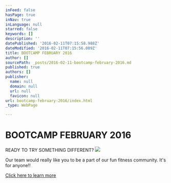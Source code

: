```yaml
---
inFeed: false
hasPage: true
inNav: true
inLanguage: null
starred: false
keywords: []
description: ''
datePublished: '2016-02-11T07:15:58.988Z'
dateModified: '2016-02-11T07:15:56.089Z'
title: BOOTCAMP FEBRUARY 2016
author: []
sourcePath: _posts/2016-02-11-bootcamp-february-2016.md
published: true
authors: []
publisher:
  name: null
  domain: null
  url: null
  favicon: null
url: bootcamp-february-2016/index.html
_type: WebPage

---
```

# BOOTCAMP FEBRUARY 2016

READY TO TRY SOMETHING DIFFERENT?
![](https://s3-us-west-2.amazonaws.com/the-grid-img/p/d4ce3e791762df7387e10e844202f5611f7d2d03.jpg)

Our team would really like you to be a part of our fun fitness community. 
It's for anyone!! 

[Click here to learn more 
][0]

[0]: https://yo217.infusionsoft.com/app/page/bootcamp-february-2016-join-now?inf_contact_key=b66b837357ded1deb0d0f8f5dd7f12627de1643c9a8e791f20a35587898758fd